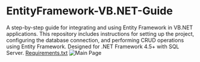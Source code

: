 

# EntityFramework-VB.NET-Guide
A step-by-step guide for integrating and using Entity Framework in VB.NET applications. This repository includes instructions for setting up the project, configuring the database connection, and performing CRUD operations using Entity Framework. Designed for .NET Framework 4.5+ with SQL Server.
[Requirements.txt](https://github.com/user-attachments/files/18147117/Requirements.txt)
![Main Page](https://github.com/user-attachments/assets/feba2179-d823-471b-a969-420f65261568)          
